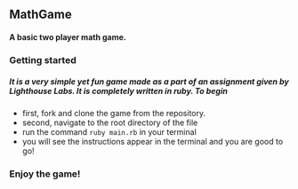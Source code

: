 ## MathGame 

#### A basic two player math game. 

### Getting started 

##### It is a very simple yet fun game made as a part of an assignment given by Lighthouse Labs. It is completely written in ruby. To begin 
- first, fork and clone the game from the repository.
- second, navigate to the root directory of the file 
- run the command  ``` ruby main.rb ``` in your terminal
- you will see the instructions appear in the terminal and you are good to go!

### Enjoy the game!
